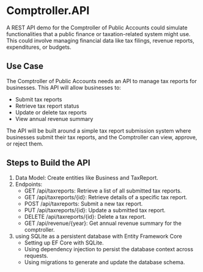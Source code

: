 # Comptroller.API
A REST API demo for the Comptroller of Public Accounts could simulate functionalities that a public finance or taxation-related system might use. This could involve managing financial data like tax filings, revenue reports, expenditures, or budgets.

## Use Case 
The Comptroller of Public Accounts needs an API to manage tax reports for businesses. This API will allow businesses to:
* Submit tax reports
* Retrieve tax report status
* Update or delete tax reports
* View annual revenue summary

The API will be built around a simple tax report submission system where businesses submit their tax reports, and the Comptroller can view, approve, or reject them.

## Steps to Build the API
1. Data Model: Create entities like Business and TaxReport.
2. Endpoints:
    - GET /api/taxreports: Retrieve a list of all submitted tax reports.
    - GET /api/taxreports/{id}: Retrieve details of a specific tax report.
    - POST /api/taxreports: Submit a new tax report.
    - PUT /api/taxreports/{id}: Update a submitted tax report.
    - DELETE /api/taxreports/{id}: Delete a tax report.
    - GET /api/revenue/{year}: Get annual revenue summary for the comptroller.
3. using SQLite as a persistent database with Entity Framework Core
    - Setting up EF Core with SQLite.
    - Using dependency injection to persist the database context across requests.
    - Using migrations to generate and update the database schema.